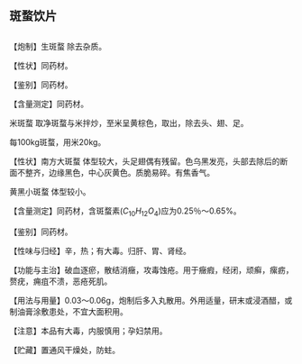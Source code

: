 ## 斑蝥饮片

## 

## 

【炮制】生斑蝥 除去杂质。

【性状】同药材。

【鉴别】同药材。

【含量测定】同药材。

米斑蝥 取净斑蝥与米拌炒，至米呈黄棕色，取出，除去头、翅、足。

每100kg斑蝥，用米20kg。

【性状】南方大斑蝥 体型较大，头足翅偶有残留。色乌黑发亮，头部去除后的断面不整齐，边缘黑色，中心灰黄色。质脆易碎。有焦香气。

黄黑小斑蝥 体型较小。

【含量测定】同药材，含斑蝥素$( C _ { 1 0 } H _ { 1 2 } O _ { 4 } )$应为0.25％～0.65%。

【鉴别】同药材。

【性味与归经】辛，热；有大毒。归肝、胃、肾经。

【功能与主治】破血逐瘀，散结消癥，攻毒蚀疮。用于癥瘕，经闭，顽癣，瘰疬，赘疣，痈疽不溃，恶疮死肌。

【用法与用量】0.03～0.06g，炮制后多入丸散用。外用适量，研末或浸酒醋，或制油膏涂敷患处，不宜大面积用。

【注意】本品有大毒，内服慎用；孕妇禁用。

【贮藏】置通风干燥处，防蛀。
